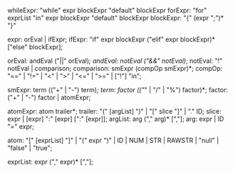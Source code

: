 


<!-- Compound expressions, TODO: replace expr with the statements -->
<!-- For loops and while loops are expressions that evaluate to something
  upon ending the loops,
  1. If loop has no "break" and "default" block => returns null
  2. If loop has "break" but no "default" block, returns the "break" expression,
    else returns the falsy value for the "break" expression (TODO: Define a behaviour for the case where "break" is not defined, what does the expression evaluate?)
  3. If loop has "default" block with no "break", returns the "default" block     expression
  4. else, if loop has both "break" and "default", return their respective values, however the types of both these values must be equal
  (If in the case of multiple breaks, all evaluated values must be the same type)
 -->
whileExpr: "while" expr blockExpr "default" blockExpr
forExpr: "for" exprList "in" expr blockExpr "default" blockExpr
blockExpr: "{" (expr ";")* "}" <!-- TODO: ASI for blockExpr => Follow golang's ASI rule 1 https://golang.org/ref/spec#Semicolons -->

expr: orEval | ifExpr;
ifExpr: "if" expr blockExpr ("elif" expr blockExpr)* ["else" blockExpr];

orEval: andEval ("||" orEval)*;
andEval: notEval ("&&" notEval)*;
notEval: "!" notEval | comparison;
comparison: smExpr (compOp smExpr)*;
compOp: "==" | "!=" | "<" | ">" | "<=" | ">=" | ["!"] "in";

smExpr: term (("+" | "-") term)*;
term: factor (("*" | "/" | "%") factor)*;
factor: ("+" | "-") factor | atomExpr;

atomExpr: atom trailer*;
trailer: "(" [argList] ")" | "[" slice "]" | "." ID;
slice: expr | [expr] ":" [expr] [":" [expr]];
argList: arg ("," arg)* [","];
arg: expr | ID "=" expr;

<!-- a[1], a[1:2], a[:2], a[1:] -->
<!-- "{" mapList "}" | -->
atom: "[" [exprList] "]" | "(" expr ")" |
  ID | NUM | STR | RAWSTR | "null" | "false" | "true";

exprList: expr ("," expr)* [","];
<!-- mapList: keyval ("," keyval)* [","];
keyval: ID ":" expr; -->